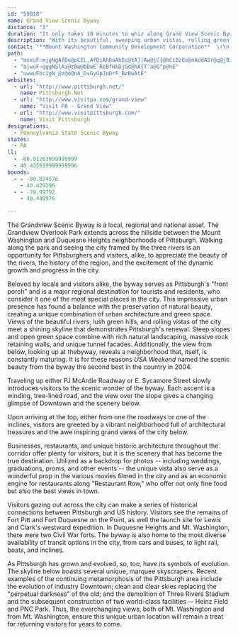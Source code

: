 ```yaml
---
id: "59818"
name: Grand View Scenic Byway
distance: "3"
duration: "It only takes 10 minutes to whiz along Grand View Scenic Byway but to thoroughly enjoy your trip, plan on spending at least an hour."
description: "With its beautiful, sweeping urban vistas, rolling green hills, and sparkling rivers, the byway provides an opportunity for residents and visitors, alike, to appreciate the beauty and excitement of the dynamic growth and progress in Pittsburgh. Selected as America's second most beautiful scenic location by <cite>USA Weekend</cite> in 2004, the Grand View Scenic Byway has something for everyone, from its rich historical past to its four star restaurants and lively business districts.</p>"
contact: "**Mount Washington Community Development Corporation**  \r\n 412-481-3220  \r\n [Send E-mail](mailto:mwcdcgv@aol.com )  \r\n\r\n"
path:
  - "msxuF~mjgNgAfDu@pCEL_AfDiAhDoAhEc@tA]|Aw@jC{@hCcBzEe@nAUdASr@q@jBiBbFoCnH"
  - "ajwuF~qggNSlAi@zBw@bDwE`ReBfHkDjGo@hA{T`a@Q^p@nE"
  - "uwwuFbcigN_@z@o@nA_DvGyGpJuDrF_BzBwAtE"
websites:
  - url: "http://www.pittsburgh.net/"
    name: Pittsburgh.Net
  - url: "http://www.visitpa.com/grand-view"
    name: "Visit PA - Grand View"
  - url: "http://www.visitpittsburgh.com/"
    name: Visit Pittsburgh
designations:
  - Pennsylvania State Scenic Byway
states:
  - PA
ll:
  - -80.01263999999999
  - 40.435919999999996
bounds:
  - - -80.024576
    - 40.429296
  - - -79.99792
    - 40.440976

---
```


The Grandview Scenic Byway is a local, regional and national asset. The Grandview Overlook Park extends across the hillside between the Mount Washington and Duquesne Heights neighborhoods of Pittsburgh. Walking along the park and seeing the city framed by the three rivers is an opportunity for Pittsburghers and visitors, alike, to appreciate the beauty of the rivers, the history of the region, and the excitement of the dynamic growth and progress in the city.

Beloved by locals and visitors alike, the byway serves as
Pittsburgh's "front porch" and is a major regional destination for tourists and residents, who consider it one of the most special places in the city.
This impressive urban presence has found a balance with the preservation of natural beauty, creating a unique combination of urban architecture and green space. Views of the beautiful rivers, lush green hills, and rolling vistas of the city meet a shining skyline that demonstrates Pittsburgh's renewal. Steep slopes and
open green space combine with rich natural landscaping, massive rock retaining walls, and unique tunnel facades. Additionally, the view from below, looking up at thebyway, reveals a neighborhood that, itself, is constantly maturing. It is for these reasons *USA Weekend* named the scenic beauty from the byway the
second best in the country in 2004.

Traveling up either PJ McArdle Roadway or E. Sycamore Street slowly introduces visitors to the scenic wonder of the byway. Each ascent is a winding, tree-lined road, and the view over the slope gives a changing glimpse of Downtown and the scenery below.

Upon arriving at the top, either from one the roadways or one of the inclines, visitors are greeted by a vibrant neighborhood full of architectural treasures and the awe inspiring grand views of the city below.

Businesses, restaurants, and unique historic architecture
throughout the corridor offer plenty for visitors, but it is the scenery that has become the true destination. Utilized as a backdrop for photos -- including weddings, graduations, proms, and other events -- the unique vista also serve as a wonderful prop in the various movies filmed in the city and as an economic engine for
restaurants along "Restaurant Row," who offer not only fine food but also the best views in town.

Visitors gazing out across the city can make a series of
historical connections between Pittsburgh and US history. Visitors see the remains of Fort Pitt and Fort Duquesne on the Point, as well the launch site for Lewis and Clark's westward expedition. In Duquesne Heights and Mt. Washington, there were two Civil War forts. The byway is also home to the most diverse availability
of transit options in the city, from cars and buses, to light rail, boats, and inclines.

As Pittsburgh has grown and evolved, so, too, have its symbols of evolution. The skyline below boasts several unique, marquee skyscrapers. Recent examples of the continuing metamorphosis of the Pittsburgh area include the evolution of industry Downtown; clean and clear skies replacing the "perpetual darkness" of the old; and
the demolition of Three Rivers Stadium and the subsequent
construction of two world-class facilities -- Heinz Field and PNC Park. Thus, the everchanging views, both of Mt. Washington and from Mt. Washington, ensure this unique urban location will remain a treat for returning visitors for years to come.
